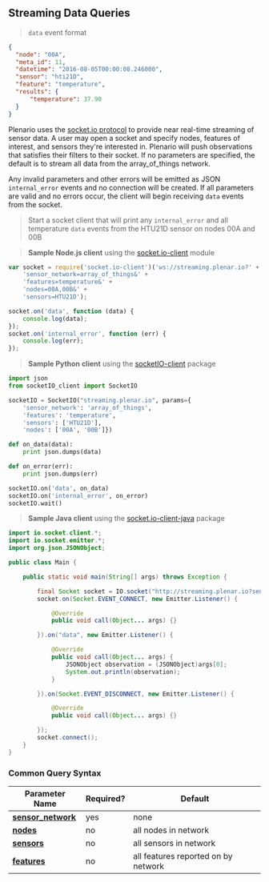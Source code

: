 ## Streaming Data Queries

> `data` event format

```json
{
  "node": "00A",
  "meta_id": 11,
  "datetime": "2016-08-05T00:00:08.246000",
  "sensor": "hti21D",
  "feature": "temperature",
  "results": {     
      "temperature": 37.90
  }
}
```

Plenario uses the [socket.io protocol](https://github.com/socketio/socket.io-protocol) to provide near real-time streaming of sensor data.
A user may open a socket and specify nodes, features of interest, and sensors they're interested in.
Plenario will push observations that satisfies their filters to their socket.
If no parameters are specified, the default is to stream all data from the array_of_things network.

Any invalid parameters and other errors will be emitted as JSON `internal_error` events and no connection will be created. If all parameters are valid and no errors occur, the client will begin receiving `data` events from the socket.

> Start a socket client that will print any `internal_error` and all temperature `data` events from the HTU21D sensor on nodes 00A and 00B

> **Sample Node.js client** using the [socket.io-client](http://socket.io/docs/) module

```javascript
var socket = require('socket.io-client')('ws://streaming.plenar.io?' +
    'sensor_network=array_of_things&' +
    'features=temperature&' +
    'nodes=00A,00B&' +
    'sensors=HTU21D');

socket.on('data', function (data) {
    console.log(data);
});
socket.on('internal_error', function (err) {
    console.log(err);
});
```

> **Sample Python client** using the [socketIO-client](https://pypi.python.org/pypi/socketIO-client) package

```python
import json
from socketIO_client import SocketIO

socketIO = SocketIO("streaming.plenar.io", params={
    'sensor_network': 'array_of_things',
    'features': 'temperature',
    'sensors': ['HTU21D'],
    'nodes': ['00A', '00B']})

def on_data(data):
    print json.dumps(data)

def on_error(err):
    print json.dumps(err)

socketIO.on('data', on_data)
socketIO.on('internal_error', on_error)
socketIO.wait()
```

> **Sample Java client** using the [socket.io-client-java](https://github.com/socketio/socket.io-client-java) package

```java
import io.socket.client.*;
import io.socket.emitter.*;
import org.json.JSONObject;

public class Main {

    public static void main(String[] args) throws Exception {

        final Socket socket = IO.socket("http://streaming.plenar.io?sensor_network=array_of_things");
        socket.on(Socket.EVENT_CONNECT, new Emitter.Listener() {

            @Override
            public void call(Object... args) {}

        }).on("data", new Emitter.Listener() {

            @Override
            public void call(Object... args) {
                JSONObject observation = (JSONObject)args[0];
                System.out.println(observation);
            }

        }).on(Socket.EVENT_DISCONNECT, new Emitter.Listener() {

            @Override
            public void call(Object... args) {}

        });
        socket.connect();
    }
}

```

### Common Query Syntax

|**Parameter Name**                      | **Required?** | **Default**                         |
| -------------------------------------- | ------------- | ----------------------------------- |
| [**sensor_network**](#sensor-networks) | yes           | none                                |
| [**nodes**](#nodes)                    | no            | all nodes in network                |
| [**sensors**](#sensors)                | no            | all sensors in network              |
| [**features**](#features-of-interest)  | no            | all features reported on by network |
